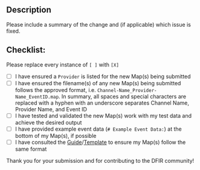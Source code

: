## Description

Please include a summary of the change and (if applicable) which issue is fixed.

## Checklist:
Please replace every instance of `[ ]` with `[X]`

- [ ] I have ensured a `Provider` is listed for the new Map(s) being submitted
- [ ] I have ensured the filename(s) of any new Map(s) being submitted follows the approved format, i.e. `Channel-Name_Provider-Name_EventID.map`. In summary, all spaces and special characters are replaced with a hyphen with an underscore separates Channel Name, Provider Name, and Event ID
- [ ] I have tested and validated the new Map(s) work with my test data and achieve the desired output
- [ ] I have provided example event data (`# Example Event Data:`) at the bottom of my Map(s), if possible
- [ ] I have consulted the [Guide](https://github.com/EricZimmerman/evtx/blob/master/evtx/Maps/!Channel-Name_Provider-Name_EventID.guide)/[Template](https://github.com/EricZimmerman/evtx/blob/master/evtx/Maps/!Channel-Name_Provider-Name_EventID.template) to ensure my Map(s) follow the same format

Thank you for your submission and for contributing to the DFIR community!
